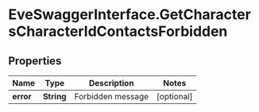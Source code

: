 # EveSwaggerInterface.GetCharactersCharacterIdContactsForbidden

## Properties
Name | Type | Description | Notes
------------ | ------------- | ------------- | -------------
**error** | **String** | Forbidden message | [optional] 


